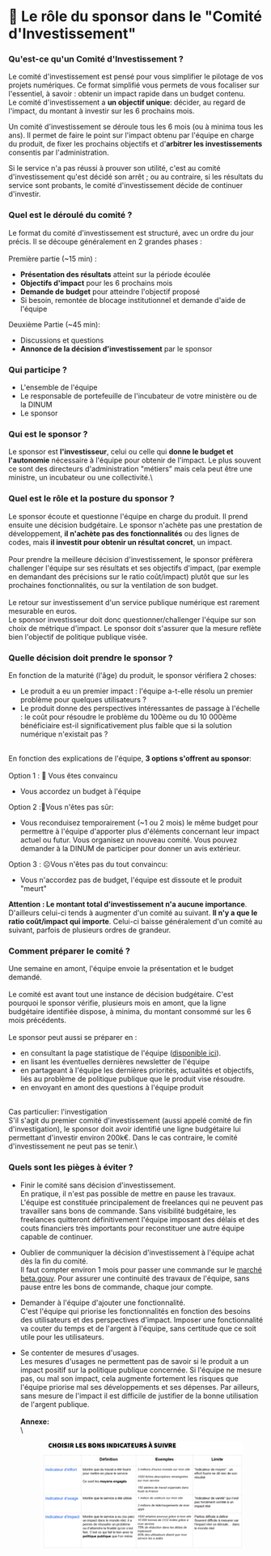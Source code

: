 # 🏦 Le rôle du sponsor dans le  "Comité d'Investissement"

### Qu'est-ce qu'un Comité d'Investissement ?

Le comité d'investissement est pensé pour vous simplifier le pilotage de vos projets numériques. Ce format simplifié vous permets de vous focaliser sur l'essentiel, à savoir : obtenir un impact rapide dans un budget contenu.\
Le comité d'investissement a **un objectif unique**: décider, au regard de l'impact, du montant à investir sur les 6 prochains mois.

Un comité d'investissement se déroule tous les 6 mois (ou à minima tous les ans). Il permet de faire le point sur l'impact obtenu par l'équipe en charge du produit, de fixer les prochains objectifs et d'**arbitrer les investissements** consentis par l'administration.

Si le service n'a pas réussi à prouver son utilité, c'est au comité d'investissement qu'est décidé son arrêt ; ou au contraire, si les résultats du service sont probants, le comité d'investissement décide de continuer d'investir.

### Quel est le déroulé du comité ?

Le format du comité d'investissement est structuré, avec un ordre du jour précis. Il se découpe généralement en 2 grandes phases :\
\
Première partie (\~15 min) :

* **Présentation des résultats** atteint sur la période écoulée
* **Objectifs d'impact** pour les 6 prochains mois
* **Demande de** **budget** pour atteindre l'objectif proposé
* Si besoin, remontée de blocage institutionnel et demande d'aide de l'équipe

Deuxième Partie (\~45 min):

* Discussions et questions
* **Annonce de la décision d'investissement** par le sponsor

### Qui participe ?

* L'ensemble de l'équipe
* Le responsable de portefeuille de l'incubateur de votre ministère ou de la DINUM
* Le sponsor

### Qui est le sponsor ?

Le sponsor est **l'investisseur**, celui ou celle qui **donne le budget et l'autonomie** nécessaire à l'équipe pour obtenir de l'impact. Le plus souvent ce sont des directeurs d'administration "métiers" mais cela peut être une ministre, un incubateur ou une collectivité.\


### Quel est le rôle et la posture du sponsor ?

Le sponsor écoute et questionne l'équipe en charge du produit. Il prend ensuite une décision budgétaire. Le sponsor n'achète pas une prestation de développement, **il n'achète pas des fonctionnalités** ou des lignes de codes, mais **il investit pour obtenir un résultat concret**, un impact.\
\
Pour prendre la meilleure décision d'investissement, le sponsor préfèrera challenger l'équipe sur ses résultats et ses objectifs d'impact, (par exemple en demandant des précisions sur le ratio coût/impact) plutôt que sur les prochaines fonctionnalités, ou sur la ventilation de son budget.\
\
Le retour sur investissement d'un service publique numérique est rarement mesurable en euros.\
Le sponsor investisseur doit donc questionner/challenger l'équipe sur son choix de métrique d'impact. Le sponsor doit s'assurer que la mesure reflète bien l'objectif de politique publique visée.

### Quelle décision doit prendre le sponsor ?

En fonction de la maturité (l'âge) du produit, le sponsor vérifiera 2 choses:

* Le produit a eu un premier impact : l'équipe a-t-elle résolu un premier problème pour quelques utilisateurs ?
* Le produit donne des perspectives intéressantes de passage à l'échelle : le coût pour résoudre le problème du 100ème ou du 10 000ème bénéficiaire est-il significativement plus faible que si la solution numérique n'existait pas ?

\
En fonction des explications de l'équipe, **3 options s'offrent au sponsor**:\
\
Option 1 : 🤩 Vous êtes convaincu

* Vous accordez un budget à l'équipe

Option 2 :🤔Vous n'êtes pas sûr:

* Vous reconduisez temporairement (\~1 ou 2 mois) le même budget pour permettre à l'équipe d'apporter plus d'éléments concernant leur impact actuel ou futur. Vous organisez un nouveau comité. Vous pouvez demander à la DINUM de participer pour donner un avis extérieur.

Option 3 : ☹️Vous n'êtes pas du tout convaincu:

* Vous n'accordez pas de budget, l'équipe est dissoute et le produit "meurt"

**Attention : Le montant total d'investissement n'a aucune importance**. D'ailleurs celui-ci tends à augmenter d'un comité au suivant. **Il n'y a que le ratio coût/impact qui importe**. Celui-ci baisse généralement d'un comité au suivant, parfois de plusieurs ordres de grandeur.

### Comment préparer le comité ?

Une semaine en amont, l'équipe envoie la présentation et le budget demandé.\
\
Le comité est avant tout une instance de décision budgétaire. C'est pourquoi le sponsor vérifie, plusieurs mois en amont, que la ligne budgétaire identifiée dispose, à minima, du montant consommé sur les 6 mois précédents.\
\
Le sponsor peut aussi se préparer en :

* en consultant la page statistique de l'équipe ([disponible ici](https://beta.gouv.fr/startups)).
* en lisant les éventuelles dernières newsletter de l'équipe
* en partageant à l'équipe les dernières priorités, actualités et objectifs, liés au problème de politique publique que le produit vise résoudre.
* en envoyant en amont des questions à l'équipe produit

\
Cas particulier: l'investigation\
S'il s'agit du premier comité d'investissement (aussi appelé comité de fin d'investigation), le sponsor doit avoir identifié une ligne budgétaire lui permettant d'investir environ 200k€. Dans le cas contraire, le comité d'investissement ne peut pas se tenir.\


### Quels sont les pièges à éviter ?

* Finir le comité sans décision d'investissement.\
  En pratique, il n'est pas possible de mettre en pause les travaux. L'équipe est constituée principalement de freelances qui ne peuvent pas travailler sans bons de commande. Sans visibilité budgétaire, les freelances quitteront définitivement l'équipe imposant des délais et des couts financiers très importants pour reconstituer une autre équipe capable de continuer.
* Oublier de communiquer la décision d'investissement à l'équipe achat dès la fin du comité.\
  Il faut compter environ 1 mois pour passer une commande sur le [marché beta.gouv](https://doc.incubateur.net/communaute/gerer-son-produit/gestion-au-quotidien/marches). Pour assurer une continuité des travaux de l'équipe, sans pause entre les bons de commande, chaque jour compte.
* Demander à l'équipe d'ajouter une fonctionnalité.\
  C'est l'équipe qui priorise les fonctionnalités en fonction des besoins des utilisateurs et des perspectives d'impact. Imposer une fonctionnalité va couter du temps et de l'argent à l'équipe, sans certitude que ce soit utile pour les utilisateurs.
*   Se contenter de mesures d'usages.\
    Les mesures d'usages ne permettent pas de savoir si le produit a un impact positif sur la politique publique concernée. Si l'équipe ne mesure pas, ou mal son impact, cela augmente fortement les risques que l'équipe priorise mal ses développements et ses dépenses. Par ailleurs, sans mesure de l'impact il est difficile de justifier de la bonne utilisation de l'argent publique.\
    \
    **Annexe:**\
    \


    <figure><img src="../../../.gitbook/assets/image.png" alt=""><figcaption></figcaption></figure>
